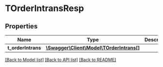 # TOrderlntransResp

## Properties
Name | Type | Description | Notes
------------ | ------------- | ------------- | -------------
**t_orderlntrans** | [**\Swagger\Client\Model\TOrderlntrans[]**](TOrderlntrans.md) |  | [optional] 

[[Back to Model list]](../README.md#documentation-for-models) [[Back to API list]](../README.md#documentation-for-api-endpoints) [[Back to README]](../README.md)


